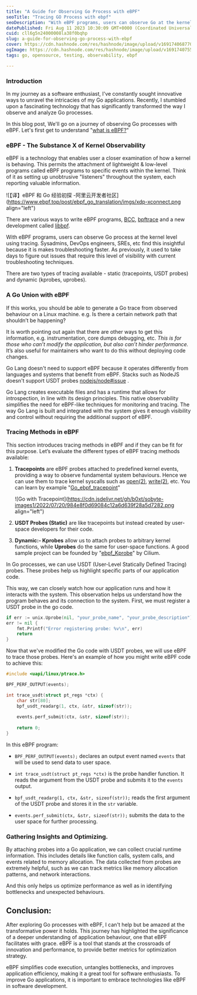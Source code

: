 ```yaml
---
title: "A Guide for Observing Go Process with eBPF"
seoTitle: "Tracing GO Process with ebpf"
seoDescription: "With eBPF programs, users can observe Go at the kernel level using tracing. Sysadmins, DevOps engineers, SREs, etc find this insightful."
datePublished: Fri Aug 11 2023 10:30:09 GMT+0000 (Coordinated Universal Time)
cuid: cll6g5n24000008la38f0bqhp
slug: a-guide-for-observing-go-process-with-ebpf
cover: https://cdn.hashnode.com/res/hashnode/image/upload/v1691740687706/069d7d9e-8e64-4d77-9b1e-25bdd1be6c20.png
ogImage: https://cdn.hashnode.com/res/hashnode/image/upload/v1691740755085/53315c5e-f521-4b88-a7a9-8e9fcc8b5692.png
tags: go, opensource, testing, observability, ebpf

---
```


### Introduction

In my journey as a software enthusiast, I've constantly sought innovative ways to unravel the intricacies of my Go applications. Recently, I stumbled upon a fascinating technology that has significantly transformed the way I observe and analyze Go processes.

In this blog post, We'll go on a journey of observing Go processes with eBPF. Let's first get to understand "[what is eBPF?](https://www.brendangregg.com/blog/2015-05-15/ebpf-one-small-step.html)"

### eBPF - The Substance X of Kernel Observability

eBPF is a technology that enables user a closer examination of how a kernel is behaving. This permits the attachment of lightweight & low-level programs called eBPF programs to specific events within the kernel. Think of it as setting up unobtrusive "listeners" throughout the system, each reporting valuable information.

![【译】eBPF 和 Go 经验初探 -阿里云开发者社区](https://www.ebpf.top/post/ebpf_go_translation/imgs/xdp-xconnect.png align="left")

There are various ways to write eBPF programs, [BCC](https://github.com/iovisor/bcc), [bpftrace](https://github.com/iovisor/bpftrace) and a new development called [libbpf](https://github.com/libbpf/libbpf).

With eBPF programs, users can observe Go process at the kernel level using tracing. Sysadmins, DevOps engineers, SREs, etc find this insightful because it is makes troubleshooting faster. As previously, it used to take days to figure out issues that require this level of visibility with current troubleshooting techniques.

There are two types of tracing available - static (tracepoints, USDT probes) and dynamic (kprobes, uprobes).

### A Go Union with eBPF

If this works, you should be able to generate a Go trace from observed behaviour on a Linux machine. e.g. Is there a certain network path that shouldn’t be happening?

It is worth pointing out again that there are other ways to get this information, e.g. instrumentation, core dumps debugging, etc. *This is for those who can’t modify the application, but also can’t hinder performance.* It’s also useful for maintainers who want to do this without deploying code changes.

Go Lang doesn't need to support eBPF because it operates differently from languages and systems that benefit from eBPF. Stacks such as NodeJS doesn't support USDT probes [nodejs/node#issue](https://github.com/nodejs/node/issues/44550#issuecomment-1239416388) .

Go Lang creates executable files and has a runtime that allows for introspection, in line with its design principles. This native observability simplifies the need for eBPF-like techniques for monitoring and tracing. The way Go Lang is built and integrated with the system gives it enough visibility and control without requiring the additional support of eBPF.

### Tracing Methods in eBPF

This section introduces tracing methods in eBPF and if they can be fit for this purpose. Let’s evaluate the different types of eBPF tracing methods available:

1. **Tracepoints** are eBPF probes attached to predefined kernel events, providing a way to observe fundamental system behaviours. Hence we can use them to trace kernel syscalls such as [open(2)](https://man7.org/linux/man-pages/man2/open.2.html), [write(2)](https://man7.org/linux/man-pages/man2/write.2.html), etc. You can learn by example "[Go\_ebpf\_tracepoint](https://github.com/cilium/ebpf/blob/main/examples/tracepoint_in_go/main.go)"
    
    ![Go with Tracepoint](https://cdn.jsdelivr.net/gh/b0xt/sobyte-images1/2022/07/20/984e8f0d69084c12a6d639f28a5d7282.png align="left")
    
2. **USDT Probes (Static)** are like tracepoints but instead created by user-space developers for their code.
    
3. **Dynamic:- Kprobes** allow us to attach probes to arbitrary kernel functions, while **Uprobes** do the same for user-space functions. A good sample project can be founded by "[ebpf\_Kprobe](https://github.com/cilium/ebpf/)" by Cilium.
    

In Go processes, we can use USDT (User-Level Statically Defined Tracing) probes. These probes help us highlight specific parts of our application code.

This way, we can closely watch how our application runs and how it interacts with the system. This observation helps us understand how the program behaves and its connection to the system. First, we must register a USDT probe in the go code.

```go
if err := unix.Uprobe(nil, "your_probe_name", "your_probe_description");
err != nil {
    fmt.Printf("Error registering probe: %v\n", err)
    return
}
```

Now that we've modified the Go code with USDT probes, we will use eBPF to trace those probes. Here's an example of how you might write eBPF code to achieve this:

```c
#include <uapi/linux/ptrace.h>

BPF_PERF_OUTPUT(events);

int trace_usdt(struct pt_regs *ctx) {
    char str[80];
    bpf_usdt_readarg(1, ctx, &str, sizeof(str));
    
    events.perf_submit(ctx, &str, sizeof(str));
    
    return 0;
}
```

In this eBPF program:

* `BPF_PERF_OUTPUT(events);` declares an output event named `events` that will be used to send data to user space.
    
* `int trace_usdt(struct pt_regs *ctx)` is the probe handler function. It reads the argument from the USDT probe and submits it to the `events` output.
    
* `bpf_usdt_readarg(1, ctx, &str, sizeof(str));` reads the first argument of the USDT probe and stores it in the `str` variable.
    
* `events.perf_submit(ctx, &str, sizeof(str));` submits the data to the user space for further processing.
    

### Gathering Insights and Optimizing.

By attaching probes into a Go application, we can collect crucial runtime information. This includes details like function calls, system calls, and events related to memory allocation. The data collected from probes are extremely helpful, such as we can track metrics like memory allocation patterns, and network interactions.

And this only helps us optimize performance as well as in identifying bottlenecks and unexpected behaviours.

## Conclusion:

After exploring Go processes with eBPF, I can't help but be amazed at the transformative power it holds. This journey has highlighted the significance of a deeper understanding of application behaviour, one that eBPF facilitates with grace. eBPF is a tool that stands at the crossroads of innovation and performance, to provide better metrics for optimization strategy.

eBPF simplifies code execution, untangles bottlenecks, and improves application efficiency, making it a great tool for software enthusiasts. To improve Go applications, it is important to embrace technologies like eBPF in software development.